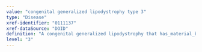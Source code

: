 ```yaml
---
value: "congenital generalized lipodystrophy type 3"
type: "Disease"
xref-identifier: "0111137"
xref-dataSource: "DOID"
definition: "A congenital generalized lipodystrophy that has_material_basis_in an autosomal recessive mutation of CAV1 on chromosome 7q31.2."
level: "3"
---
```

